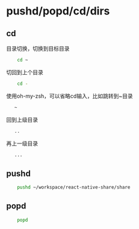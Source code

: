 # pushd/popd/cd/dirs

## cd
目录切换，切换到目标目录
```bash
    cd ~
```
切回到上个目录
```bash
    cd -
```
使用oh-my-zsh，可以省略cd输入，比如跳转到~目录
```bash
   ~ 
```
回到上级目录
```bash
   .. 
```
再上一级目录
```bash
   ... 
```

## pushd
```bash
    pushd ~/workspace/react-native-share/share
```

## popd
```bash
    popd
```

